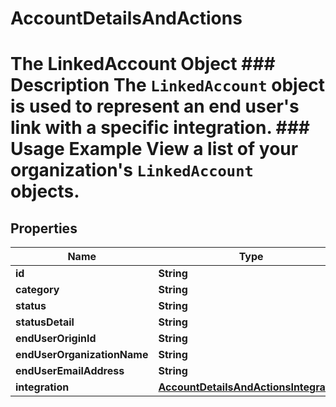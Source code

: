 

# AccountDetailsAndActions

# The LinkedAccount Object ### Description The `LinkedAccount` object is used to represent an end user's link with a specific integration.  ### Usage Example View a list of your organization's `LinkedAccount` objects.

## Properties

Name | Type | Description | Notes
------------ | ------------- | ------------- | -------------
**id** | **String** |  | 
**category** | **String** |  |  [optional]
**status** | **String** |  | 
**statusDetail** | **String** |  |  [optional]
**endUserOriginId** | **String** |  |  [optional]
**endUserOrganizationName** | **String** |  | 
**endUserEmailAddress** | **String** |  | 
**integration** | [**AccountDetailsAndActionsIntegration**](AccountDetailsAndActionsIntegration.md) |  |  [optional]



